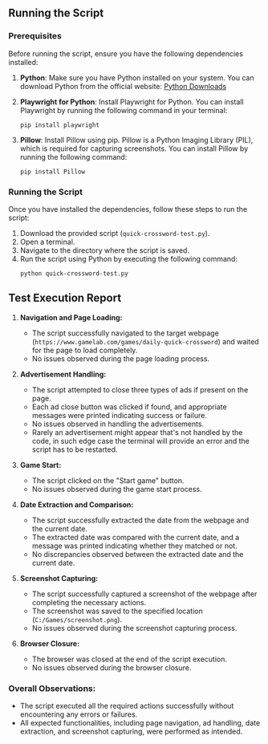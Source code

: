 ## Running the Script

### Prerequisites

Before running the script, ensure you have the following dependencies installed:

1. **Python**: Make sure you have Python installed on your system. You can download Python from the official website: [Python Downloads](https://www.python.org/downloads/)

2. **Playwright for Python**: Install Playwright for Python. You can install Playwright by running the following command in your terminal:
   ```
   pip install playwright
   ```

3. **Pillow**: Install Pillow using pip. Pillow is a Python Imaging Library (PIL), which is required for capturing screenshots. You can install Pillow by running the following command:
   ```
   pip install Pillow
   ```

### Running the Script

Once you have installed the dependencies, follow these steps to run the script:

1. Download the provided script (`quick-crossword-test.py`).
2. Open a terminal.
3. Navigate to the directory where the script is saved.
4. Run the script using Python by executing the following command:
   ```
   python quick-crossword-test.py
   ```
   
## Test Execution Report

1. **Navigation and Page Loading:**
   - The script successfully navigated to the target webpage (`https://www.gamelab.com/games/daily-quick-crossword`) and waited for the page to load completely.
   - No issues observed during the page loading process.

2. **Advertisement Handling:**
   - The script attempted to close three types of ads if present on the page.
   - Each ad close button was clicked if found, and appropriate messages were printed indicating success or failure.
   - No issues observed in handling the advertisements.
   - Rarely an advertisement might appear that's not handled by the code, in such edge case the terminal will provide an error and the script has to be restarted.

3. **Game Start:**
   - The script clicked on the "Start game" button.
   - No issues observed during the game start process.

4. **Date Extraction and Comparison:**
   - The script successfully extracted the date from the webpage and the current date.
   - The extracted date was compared with the current date, and a message was printed indicating whether they matched or not.
   - No discrepancies observed between the extracted date and the current date.

5. **Screenshot Capturing:**
   - The script successfully captured a screenshot of the webpage after completing the necessary actions.
   - The screenshot was saved to the specified location (`C:/Games/screenshot.png`).
   - No issues observed during the screenshot capturing process.

6. **Browser Closure:**
   - The browser was closed at the end of the script execution.
   - No issues observed during the browser closure.

### Overall Observations:
- The script executed all the required actions successfully without encountering any errors or failures.
- All expected functionalities, including page navigation, ad handling, date extraction, and screenshot capturing, were performed as intended.
